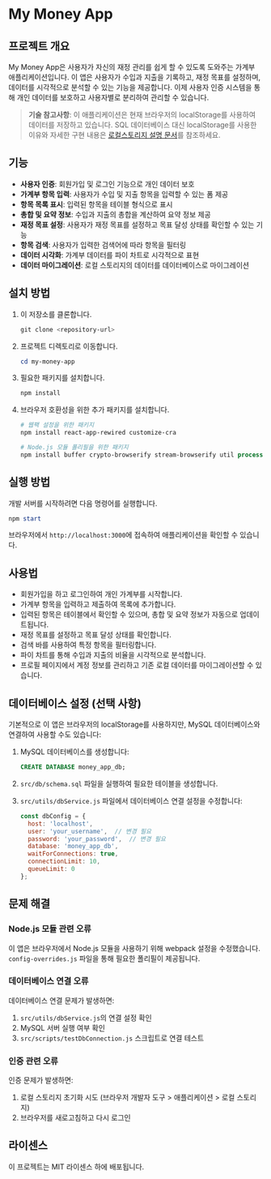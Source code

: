 # My Money App

## 프로젝트 개요
My Money App은 사용자가 자신의 재정 관리를 쉽게 할 수 있도록 도와주는 가계부 애플리케이션입니다. 이 앱은 사용자가 수입과 지출을 기록하고, 재정 목표를 설정하며, 데이터를 시각적으로 분석할 수 있는 기능을 제공합니다. 이제 사용자 인증 시스템을 통해 개인 데이터를 보호하고 사용자별로 분리하여 관리할 수 있습니다.

> **기술 참고사항**: 이 애플리케이션은 현재 브라우저의 localStorage를 사용하여 데이터를 저장하고 있습니다. SQL 데이터베이스 대신 localStorage를 사용한 이유와 자세한 구현 내용은 [로컬스토리지 설명 문서](./LOCAL_STORAGE_EXPLANATION.md)를 참조하세요.

## 기능
- **사용자 인증**: 회원가입 및 로그인 기능으로 개인 데이터 보호
- **가계부 항목 입력**: 사용자가 수입 및 지출 항목을 입력할 수 있는 폼 제공
- **항목 목록 표시**: 입력된 항목을 테이블 형식으로 표시
- **총합 및 요약 정보**: 수입과 지출의 총합을 계산하여 요약 정보 제공
- **재정 목표 설정**: 사용자가 재정 목표를 설정하고 목표 달성 상태를 확인할 수 있는 기능
- **항목 검색**: 사용자가 입력한 검색어에 따라 항목을 필터링
- **데이터 시각화**: 가계부 데이터를 파이 차트로 시각적으로 표현
- **데이터 마이그레이션**: 로컬 스토리지의 데이터를 데이터베이스로 마이그레이션

## 설치 방법
1. 이 저장소를 클론합니다.
   ```powershell
   git clone <repository-url>
   ```
2. 프로젝트 디렉토리로 이동합니다.
   ```powershell
   cd my-money-app
   ```
3. 필요한 패키지를 설치합니다.
   ```powershell
   npm install
   ```
   
4. 브라우저 호환성을 위한 추가 패키지를 설치합니다.
   ```powershell
   # 웹팩 설정을 위한 패키지
   npm install react-app-rewired customize-cra
   
   # Node.js 모듈 폴리필을 위한 패키지
   npm install buffer crypto-browserify stream-browserify util process browserify-zlib url timers-browserify
   ```

## 실행 방법
개발 서버를 시작하려면 다음 명령어를 실행합니다.
```powershell
npm start
```
브라우저에서 `http://localhost:3000`에 접속하여 애플리케이션을 확인할 수 있습니다.

## 사용법
- 회원가입을 하고 로그인하여 개인 가계부를 시작합니다.
- 가계부 항목을 입력하고 제출하여 목록에 추가합니다.
- 입력된 항목은 테이블에서 확인할 수 있으며, 총합 및 요약 정보가 자동으로 업데이트됩니다.
- 재정 목표를 설정하고 목표 달성 상태를 확인합니다.
- 검색 바를 사용하여 특정 항목을 필터링합니다.
- 파이 차트를 통해 수입과 지출의 비율을 시각적으로 분석합니다.
- 프로필 페이지에서 계정 정보를 관리하고 기존 로컬 데이터를 마이그레이션할 수 있습니다.

## 데이터베이스 설정 (선택 사항)
기본적으로 이 앱은 브라우저의 localStorage를 사용하지만, MySQL 데이터베이스와 연결하여 사용할 수도 있습니다:

1. MySQL 데이터베이스를 생성합니다:
   ```sql
   CREATE DATABASE money_app_db;
   ```

2. `src/db/schema.sql` 파일을 실행하여 필요한 테이블을 생성합니다.

3. `src/utils/dbService.js` 파일에서 데이터베이스 연결 설정을 수정합니다:
   ```javascript
   const dbConfig = {
     host: 'localhost',
     user: 'your_username',  // 변경 필요
     password: 'your_password',  // 변경 필요
     database: 'money_app_db',
     waitForConnections: true,
     connectionLimit: 10,
     queueLimit: 0
   };
   ```

## 문제 해결

### Node.js 모듈 관련 오류
이 앱은 브라우저에서 Node.js 모듈을 사용하기 위해 webpack 설정을 수정했습니다. `config-overrides.js` 파일을 통해 필요한 폴리필이 제공됩니다.

### 데이터베이스 연결 오류
데이터베이스 연결 문제가 발생하면:
1. `src/utils/dbService.js`의 연결 설정 확인
2. MySQL 서버 실행 여부 확인
3. `src/scripts/testDbConnection.js` 스크립트로 연결 테스트

### 인증 관련 오류
인증 문제가 발생하면:
1. 로컬 스토리지 초기화 시도 (브라우저 개발자 도구 > 애플리케이션 > 로컬 스토리지)
2. 브라우저를 새로고침하고 다시 로그인

## 라이센스
이 프로젝트는 MIT 라이센스 하에 배포됩니다.